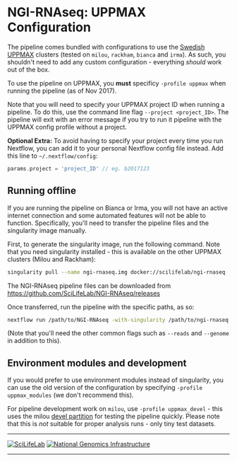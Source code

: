 # NGI-RNAseq: UPPMAX Configuration

The pipeline comes bundled with configurations to use the [Swedish UPPMAX](https://www.uppmax.uu.se/) clusters (tested on `milou`, `rackham`, `bianca` and `irma`). As such, you shouldn't need to add any custom configuration - everything _should_ work out of the box.

To use the pipeline on UPPMAX, you **must** specificy `-profile uppmax` when running the pipeline (as of Nov 2017).

Note that you will need to specify your UPPMAX project ID when running a pipeline. To do this, use the command line flag `--project <project_ID>`. The pipeline will exit with an error message if you try to run it pipeline with the UPPMAX config profile without a project.

**Optional Extra:** To avoid having to specify your project every time you run Nextflow, you can add it to your personal Nextflow config file instead. Add this line to `~/.nextflow/config`:

```groovy
params.project = 'project_ID' // eg. b2017123
```

## Running offline
If you are running the pipeline on Bianca or Irma, you will not have an active internet connection and some automated features will not be able to function. Specifically, you'll need to transfer the pipeline files and the singularity image manually.

First, to generate the singularity image, run the following command. Note that you need singularity installed - this is available on the other UPPMAX clusters (Milou and Rackham):

```bash
singularity pull --name ngi-rnaseq.img docker://scilifelab/ngi-rnaseq
```

The NGI-RNAseq pipeline files can be downloaded from https://github.com/SciLifeLab/NGI-RNAseq/releases

Once transferred, run the pipeline with the specific paths, as so:

```bash
nextflow run /path/to/NGI-RNAseq -with-singularity /path/to/ngi-rnaseq.img
```

(Note that you'll need the other common flags such as `--reads` and `--genome` in addition to this).

## Environment modules and development
If you would prefer to use environment modules instead of singularity, you can use the old version of the configuration by specifying `-profile uppmax_modules` (we don't recommend this).

For pipeline development work on `milou`, use `-profile uppmax_devel` - this uses the milou [devel partition](http://www.uppmax.uu.se/support/user-guides/slurm-user-guide/#tocjump_030509106905141747_8) for testing the pipeline quickly. Please note that this is _not_ suitable for proper analysis runs - only tiny test datasets.

---

[![SciLifeLab](images/SciLifeLab_logo.png)](http://www.scilifelab.se/)
[![National Genomics Infrastructure](images/NGI_logo.png)](https://ngisweden.scilifelab.se/)

---
